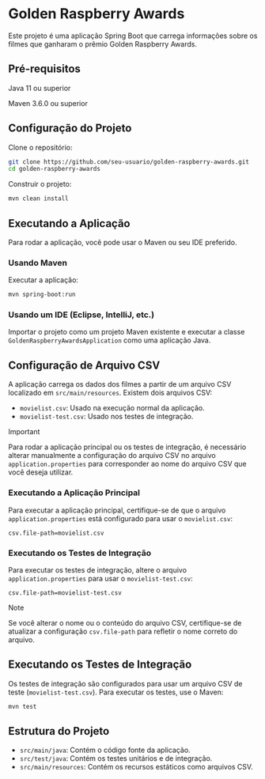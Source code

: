 # **Golden Raspberry Awards**

Este projeto é uma aplicação Spring Boot que carrega informações sobre os filmes que ganharam o prêmio Golden Raspberry Awards.

## Pré-requisitos

Java 11 ou superior

Maven 3.6.0 ou superior

## Configuração do Projeto

Clone o repositório:

```bash
git clone https://github.com/seu-usuario/golden-raspberry-awards.git
cd golden-raspberry-awards
```

Construir o projeto:

```bash
mvn clean install
```

## Executando a Aplicação

Para rodar a aplicação, você pode usar o Maven ou seu IDE preferido.

### Usando Maven

Executar a aplicação:

```bash
mvn spring-boot:run
```

### Usando um IDE (Eclipse, IntelliJ, etc.)

Importar o projeto como um projeto Maven existente e executar a classe `GoldenRaspberryAwardsApplication` como uma aplicação Java.

## Configuração de Arquivo CSV

A aplicação carrega os dados dos filmes a partir de um arquivo CSV localizado em `src/main/resources`. Existem dois arquivos CSV:

- `movielist.csv`: Usado na execução normal da aplicação.
- `movielist-test.csv`: Usado nos testes de integração.

> [!IMPORTANT]
> Para rodar a aplicação principal ou os testes de integração, é necessário alterar manualmente a configuração do arquivo CSV no arquivo `application.properties` para corresponder ao nome do arquivo CSV que você deseja utilizar.

### Executando a Aplicação Principal

Para executar a aplicação principal, certifique-se de que o arquivo `application.properties` está configurado para usar o `movielist.csv`:

```properties
csv.file-path=movielist.csv
```

### Executando os Testes de Integração

Para executar os testes de integração, altere o arquivo `application.properties` para usar o `movielist-test.csv`:

```properties
csv.file-path=movielist-test.csv
```

> [!NOTE]
>Se você alterar o nome ou o conteúdo do arquivo CSV, certifique-se de atualizar a configuração `csv.file-path` para refletir o nome correto do arquivo.

## Executando os Testes de Integração

Os testes de integração são configurados para usar um arquivo CSV de teste (`movielist-test.csv`). Para executar os testes, use o Maven:

```bash
mvn test
```

## Estrutura do Projeto

- `src/main/java`: Contém o código fonte da aplicação.
- `src/test/java`: Contém os testes unitários e de integração.
- `src/main/resources`: Contém os recursos estáticos como arquivos CSV.
